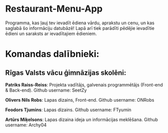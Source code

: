 # Restaurant-Menu-App

Programma, kas ļauj tev ievadīt ēdiena vārdu, aprakstu un cenu, un kas saglabā šo informāciju datubāzē!
Lapā arī tiek parādīti pēdējie ievadītie ēdieni un saraksts ar ievadītajiem ēdieniem.

# Komandas dalībnieki:

## Rīgas Valsts vācu ģimnāzijas skolēni:

**Patriks Raiss-Reiss**: Projekta vadītājs, galvenais programmētājs (Front-end & Back-end).
Github username: SeetZy

**Olivers Nils Robs**: Lapas dizains, Front-end.
Github username: ONRobs

**Feodors Tjumins**: Lapas dizains.
Github username: FTyumin

**Artūrs Miķelsons**: Lapas dizaina ideja un informācijas meklēšana.
Github username: Archy04
